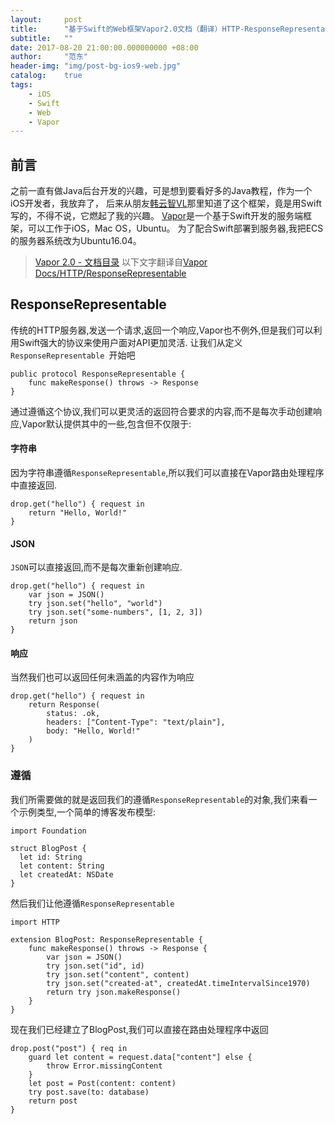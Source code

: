 ```yaml
---
layout:     post
title:      "基于Swift的Web框架Vapor2.0文档（翻译）HTTP-ResponseRepresentable"
subtitle:   ""
date: 2017-08-20 21:00:00.000000000 +08:00
author:     "范东"
header-img: "img/post-bg-ios9-web.jpg"
catalog:    true
tags:
    - iOS
    - Swift
    - Web
    - Vapor
---
```

## 前言
之前一直有做Java后台开发的兴趣，可是想到要看好多的Java教程，作为一个iOS开发者，我放弃了，
后来从朋友[韩云智VL](http://www.jianshu.com/u/92f7630a351b)那里知道了这个框架，竟是用Swift写的，不得不说，它燃起了我的兴趣。
[Vapor](http://vapor.codes)是一个基于Swift开发的服务端框架，可以工作于iOS，Mac OS，Ubuntu。
为了配合Swift部署到服务器,我把ECS的服务器系统改为Ubuntu16.04。
> [Vapor 2.0 - 文档目录](http://blog.fandong.me/2017/08/01/iOS-SwiftVaporWeb/)
> 以下文字翻译自[Vapor Docs/HTTP/ResponseRepresentable](https://docs.vapor.codes/2.0/http/response-representable/)

## ResponseRepresentable

传统的HTTP服务器,发送一个请求,返回一个响应,Vapor也不例外,但是我们可以利用Swift强大的协议来使用户面对API更加灵活.
让我们从定义`ResponseRepresentable `开始吧

```
public protocol ResponseRepresentable {
    func makeResponse() throws -> Response
}
```
通过遵循这个协议,我们可以更灵活的返回符合要求的内容,而不是每次手动创建响应,Vapor默认提供其中的一些,包含但不仅限于:
#### 字符串
因为字符串遵循`ResponseRepresentable`,所以我们可以直接在Vapor路由处理程序中直接返回.

```
drop.get("hello") { request in
    return "Hello, World!"
}
```
#### JSON
`JSON`可以直接返回,而不是每次重新创建响应.

```
drop.get("hello") { request in
    var json = JSON()
    try json.set("hello", "world")
    try json.set("some-numbers", [1, 2, 3])
    return json
}
```
#### 响应
当然我们也可以返回任何未涵盖的内容作为响应

```
drop.get("hello") { request in
    return Response(
        status: .ok, 
        headers: ["Content-Type": "text/plain"], 
        body: "Hello, World!"
    )
}
```
### 遵循

我们所需要做的就是返回我们的遵循`ResponseRepresentable`的对象,我们来看一个示例类型,一个简单的博客发布模型:

```
import Foundation

struct BlogPost {
  let id: String
  let content: String
  let createdAt: NSDate
}
```
然后我们让他遵循`ResponseRepresentable`

```
import HTTP

extension BlogPost: ResponseRepresentable {
    func makeResponse() throws -> Response {
        var json = JSON()
        try json.set("id", id)
        try json.set("content", content)
        try json.set("created-at", createdAt.timeIntervalSince1970)
        return try json.makeResponse()
    }
}
```
现在我们已经建立了BlogPost,我们可以直接在路由处理程序中返回

```
drop.post("post") { req in
    guard let content = request.data["content"] else { 
        throw Error.missingContent 
    }
    let post = Post(content: content)
    try post.save(to: database)
    return post
}
```